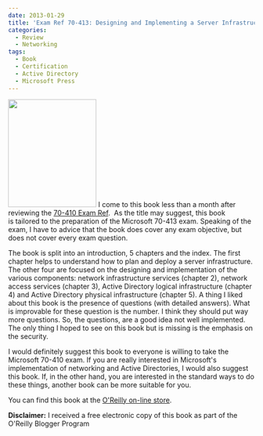 ```yaml
---
date: 2013-01-29
title: 'Exam Ref 70-413: Designing and Implementing a Server Infrastructure by Steve Suehring (Microsoft Press)'
categories:
  - Review
  - Networking
tags:
  - Book
  - Certification
  - Active Directory
  - Microsoft Press
---
```

<img class="alignleft" alt="" src="http://akamaicovers.oreilly.com/images/9780735673670/cat.gif" width="180" height="220" /> I come to this book less than a month after reviewing the [70-410 Exam Ref](http://fabiolocati.com/2012/12/exam-ref-70-410-installing-and-configuring-windows-server-2012-by-craig-zacker).  As the title may suggest, this book is tailored to the preparation of the Microsoft 70-413 exam. Speaking of the exam, I have to advice that the book does cover any exam objective, but does not cover every exam question.

The book is split into an introduction, 5 chapters and the index. The first chapter helps to understand how to plan and deploy a server infrastructure. The other four are focused on the designing and implementation of the various components: network infrastructure services (chapter 2), network access services (chapter 3), Active Directory logical infrastructure (chapter 4) and Active Directory physical infrastructure (chapter 5).
A thing I liked about this book is the presence of questions (with detailed answers). What is improvable for these question is the number. I think they should put way more questions. So, the questions, are a good idea not well implemented. The only thing I hoped to see on this book but is missing is the emphasis on the security.

I would definitely suggest this book to everyone is willing to take the Microsoft 70-410 exam. If you are really interested in Microsoft's implementation of networking and Active Directories, I would also suggest this book. If, in the other hand, you are interested in the standard ways to do these things, another book can be more suitable for you.

You can find this book at the [O'Reilly on-line store](http://shop.oreilly.com/product/0790145370242.do).

**Disclaimer:** I received a free electronic copy of this book as part of the O'Reilly Blogger Program
